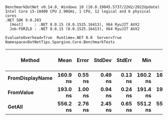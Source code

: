 ```

BenchmarkDotNet v0.14.0, Windows 10 (10.0.19045.5737/22H2/2022Update)
Intel Core i5-10400 CPU 2.90GHz, 1 CPU, 12 logical and 6 physical cores
.NET SDK 9.0.203
  [Host]     : .NET 8.0.15 (8.0.1525.16413), X64 RyuJIT AVX2
  Job-FORZLD : .NET 8.0.15 (8.0.1525.16413), X64 RyuJIT AVX2

EvaluateOverhead=True  Runtime=.NET 8.0  Server=True  
Namespace=DotNetTips.Spargine.Core.BenchmarkTests  

```
| Method          | Mean     | Error   | StdDev  | StdErr  | Min      | Q1       | Median   | Q3       | Max      | Op/s        | CI99.9% Margin | Iterations | Kurtosis | MValue | Skewness | Rank | LogicalGroup | Baseline | Gen0   | Completed Work Items | Lock Contentions | Exceptions | Code Size | Allocated |
|---------------- |---------:|--------:|--------:|--------:|---------:|---------:|---------:|---------:|---------:|------------:|---------------:|-----------:|---------:|-------:|---------:|-----:|------------- |--------- |-------:|---------------------:|-----------------:|-----------:|----------:|----------:|
| **FromDisplayName** | **160.9 ns** | **0.55 ns** | **0.49 ns** | **0.13 ns** | **160.2 ns** | **160.5 ns** | **160.8 ns** | **161.2 ns** | **161.9 ns** | **6,216,838.0** |       **6.934 ns** |      **14.00** |    **2.107** |  **2.000** |   **0.4780** |    **1** | *****            | **No**       | **0.0024** |                    **-** |                **-** |          **-** |        **NA** |     **232 B** |
| **FromValue**       | **193.0 ns** | **1.00 ns** | **0.94 ns** | **0.24 ns** | **191.4 ns** | **192.4 ns** | **193.0 ns** | **193.5 ns** | **194.3 ns** | **5,181,369.6** |       **7.379 ns** |      **15.00** |    **1.802** |  **2.000** |  **-0.1692** |    **2** | *****            | **No**       | **0.0024** |                    **-** |                **-** |          **-** |        **NA** |     **232 B** |
| **GetAll**          | **556.2 ns** | **2.76 ns** | **2.45 ns** | **0.65 ns** | **551.2 ns** | **554.5 ns** | **556.9 ns** | **557.7 ns** | **559.9 ns** | **1,797,974.3** |       **6.673 ns** |      **14.00** |    **2.119** |  **2.000** |  **-0.2772** |    **3** | *****            | **No**       | **0.0048** |                    **-** |                **-** |          **-** |   **3,435 B** |     **472 B** |
